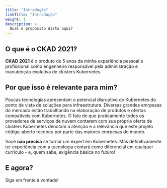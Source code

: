 ```yaml
---
title: "Introdução"
linkTitle: "Introdução"
weight: 1
description: >
  Qual o propósito disto aqui?
---
```


## O que é o CKAD 2021?

**CKAD 2021** é o produto de 5 anos da minha experiência pessoal e profissional como engenheiro responsável pela administração e manutenção evolutiva de clusters Kubernetes.

## Por que isso é relevante para mim?

Poucas tecnologias apresentam o potencial disruptivo do Kubernetes do ponto de vista de soluções para infraestrutura. Diversas grandes emrpesas do mercado estão trabalhando na elaboração de produtos e ofertas compatíveis com Kubernetes. O fato de que praticamente todos os provedores de serviços de nuvem contarem com sua própria oferta de clusters Kubernetes denotam a atenção e a relevância que este projeto código-aberto recebeu por parte das maiores emrpesas do mundo.

Você **não precisa** se tornar um expert em Kubernetes. Mas definitivamente ter experiência com a tecnologia contará como diferencial em qualquer currículo - e, quem sabe, exigência básica no futuro!

## E agora?

Siga em frente à vontade!

